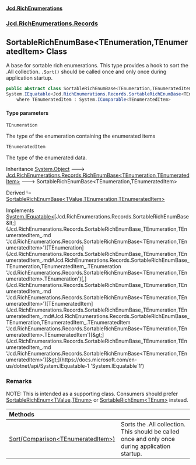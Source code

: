 #### [Jcd.RichEnumerations](index.md 'index')

### [Jcd.RichEnumerations.Records](Jcd.RichEnumerations.Records.md 'Jcd.RichEnumerations.Records')

## SortableRichEnumBase<TEnumeration,TEnumeratedItem> Class

A base for sortable rich enumerations. This type provides a hook to sort the .All collection.
`.Sort()` should be called once and only once during application startup.

```csharp
public abstract class SortableRichEnumBase<TEnumeration,TEnumeratedItem> : Jcd.RichEnumerations.Records.RichEnumBase<TEnumeration, TEnumeratedItem>,
System.IEquatable<Jcd.RichEnumerations.Records.SortableRichEnumBase<TEnumeration, TEnumeratedItem>>
    where TEnumeratedItem : System.IComparable<TEnumeratedItem>
```

#### Type parameters

<a name='Jcd.RichEnumerations.Records.SortableRichEnumBase_TEnumeration,TEnumeratedItem_.TEnumeration'></a>

`TEnumeration`

The type of the enumeration containing the enumerated items

<a name='Jcd.RichEnumerations.Records.SortableRichEnumBase_TEnumeration,TEnumeratedItem_.TEnumeratedItem'></a>

`TEnumeratedItem`

The type of the enumerated data.

Inheritance [System.Object](https://docs.microsoft.com/en-us/dotnet/api/System.Object 'System.Object') &#129106; [Jcd.RichEnumerations.Records.RichEnumBase&lt;](Jcd.RichEnumerations.Records.RichEnumBase_TEnumeration,TEnumeratedItem_.md 'Jcd.RichEnumerations.Records.RichEnumBase<TEnumeration,TEnumeratedItem>')[TEnumeration](Jcd.RichEnumerations.Records.SortableRichEnumBase_TEnumeration,TEnumeratedItem_.md#Jcd.RichEnumerations.Records.SortableRichEnumBase_TEnumeration,TEnumeratedItem_.TEnumeration 'Jcd.RichEnumerations.Records.SortableRichEnumBase<TEnumeration,TEnumeratedItem>.TEnumeration')[,](Jcd.RichEnumerations.Records.RichEnumBase_TEnumeration,TEnumeratedItem_.md 'Jcd.RichEnumerations.Records.RichEnumBase<TEnumeration,TEnumeratedItem>')[TEnumeratedItem](Jcd.RichEnumerations.Records.SortableRichEnumBase_TEnumeration,TEnumeratedItem_.md#Jcd.RichEnumerations.Records.SortableRichEnumBase_TEnumeration,TEnumeratedItem_.TEnumeratedItem 'Jcd.RichEnumerations.Records.SortableRichEnumBase<TEnumeration,TEnumeratedItem>.TEnumeratedItem')[&gt;](Jcd.RichEnumerations.Records.RichEnumBase_TEnumeration,TEnumeratedItem_.md 'Jcd.RichEnumerations.Records.RichEnumBase<TEnumeration,TEnumeratedItem>') &#129106; SortableRichEnumBase<TEnumeration,TEnumeratedItem>

Derived
&#8627; [SortableRichEnumBase&lt;TValue,TEnumeration,TEnumeratedItem&gt;](Jcd.RichEnumerations.Records.SortableRichEnumBase_TValue,TEnumeration,TEnumeratedItem_.md 'Jcd.RichEnumerations.Records.SortableRichEnumBase<TValue,TEnumeration,TEnumeratedItem>')

Implements [System.IEquatable&lt;](https://docs.microsoft.com/en-us/dotnet/api/System.IEquatable-1 'System.IEquatable`1')[Jcd.RichEnumerations.Records.SortableRichEnumBase&lt;](Jcd.RichEnumerations.Records.SortableRichEnumBase_TEnumeration,TEnumeratedItem_.md 'Jcd.RichEnumerations.Records.SortableRichEnumBase<TEnumeration,TEnumeratedItem>')[TEnumeration](Jcd.RichEnumerations.Records.SortableRichEnumBase_TEnumeration,TEnumeratedItem_.md#Jcd.RichEnumerations.Records.SortableRichEnumBase_TEnumeration,TEnumeratedItem_.TEnumeration 'Jcd.RichEnumerations.Records.SortableRichEnumBase<TEnumeration,TEnumeratedItem>.TEnumeration')[,](Jcd.RichEnumerations.Records.SortableRichEnumBase_TEnumeration,TEnumeratedItem_.md 'Jcd.RichEnumerations.Records.SortableRichEnumBase<TEnumeration,TEnumeratedItem>')[TEnumeratedItem](Jcd.RichEnumerations.Records.SortableRichEnumBase_TEnumeration,TEnumeratedItem_.md#Jcd.RichEnumerations.Records.SortableRichEnumBase_TEnumeration,TEnumeratedItem_.TEnumeratedItem 'Jcd.RichEnumerations.Records.SortableRichEnumBase<TEnumeration,TEnumeratedItem>.TEnumeratedItem')[&gt;](Jcd.RichEnumerations.Records.SortableRichEnumBase_TEnumeration,TEnumeratedItem_.md 'Jcd.RichEnumerations.Records.SortableRichEnumBase<TEnumeration,TEnumeratedItem>')[&gt;](https://docs.microsoft.com/en-us/dotnet/api/System.IEquatable-1 'System.IEquatable`1')

### Remarks

NOTE: This is intended as a supporting class. Consumers should prefer [SortableRichEnum&lt;TValue,TEnum&gt;](Jcd.RichEnumerations.Records.SortableRichEnum_TValue,TEnum_.md 'Jcd.RichEnumerations.Records.SortableRichEnum<TValue,TEnum>')
or [SortableRichEnum&lt;TEnum&gt;](Jcd.RichEnumerations.Records.SortableRichEnum_TEnum_.md 'Jcd.RichEnumerations.Records.SortableRichEnum<TEnum>') instead.

| Methods                                                                                                                                                                                                                                                                                           |                                                                                                 |
|:--------------------------------------------------------------------------------------------------------------------------------------------------------------------------------------------------------------------------------------------------------------------------------------------------|:------------------------------------------------------------------------------------------------|
| [Sort(Comparison&lt;TEnumeratedItem&gt;)](Jcd.RichEnumerations.Records.SortableRichEnumBase_TEnumeration,TEnumeratedItem_.Sort(System.Comparison_TEnumeratedItem_).md 'Jcd.RichEnumerations.Records.SortableRichEnumBase<TEnumeration,TEnumeratedItem>.Sort(System.Comparison<TEnumeratedItem>)') | Sorts the .All collection. This should be called once and only once during application startup. |
